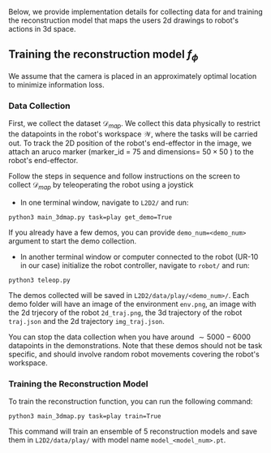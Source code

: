 Below, we provide implementation details for collecting data for and training the reconstruction model that maps the users 2d drawings to robot's actions in 3d space.

## Training the reconstruction model $f_\phi$
We assume that the camera is placed in an approximately optimal location to minimize information loss.

### Data Collection
First, we collect the dataset $\mathcal{D}_{map}$. We collect this data physically to restrict the datapoints in the robot's workspace $\mathcal{W}$, where the tasks will be carried out. To track the 2D position of the robot's end-effector in the image, we attach an aruco marker (marker_id = $75$ and dimensions= $50\times50$ ) to the robot's end-effector. 

Follow the steps in sequence and follow instructions on the screen to collect $\mathcal{D}_{map}$ by teleoperating the robot using a joystick

- In one terminal window, navigate to `L2D2/` and run:
```
python3 main_3dmap.py task=play get_demo=True
```
If you already have a few demos, you can provide `demo_num=<demo_num>` argument to start the demo collection. 

- In another terminal window or computer connected to the robot (UR-10 in our case) initialize the robot controller, navigate to `robot/` and run:
```
python3 teleop.py
```

The demos collected will be saved in `L2D2/data/play/<demo_num>/`. Each demo folder will have an image of the environment `env.png`, an image with the 2d trjecory of the robot `2d_traj.png`, the 3d trajectory of the robot `traj.json` and the 2d trajectory `img_traj.json`. 

You can stop the data collection when you have around $\sim 5000 - 6000$ datapoints in the demonstrations. Note that these demos should not be task specific, and should involve random robot movements covering the robot's workspace.

### Training the Reconstruction Model

To train the reconstruction function, you can run the following command:
```
python3 main_3dmap.py task=play train=True
```
This command will train an ensemble of $5$ reconstruction models and save them in `L2D2/data/play/` with model name `model_<model_num>.pt`.
